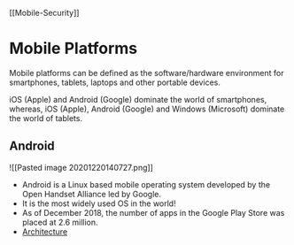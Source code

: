 [[Mobile-Security]]

# Mobile Platforms
Mobile platforms can be defined as the software/hardware environment for smartphones, tablets, laptops and other portable devices.

iOS (Apple) and Android (Google) dominate the world of smartphones, whereas, iOS (Apple), Android (Google) and Windows (Microsoft) dominate the world of tablets.


## Android
![[Pasted image 20201220140727.png]]
- Android is a Linux based mobile operating system developed by the Open Handset Alliance led by Google.
- It is the most widely used OS in the world!
- As of December 2018, the number of apps in the Google Play Store was placed at 2.6 million.
- [Architecture](https://youtu.be/deq8mkt_cxQ)